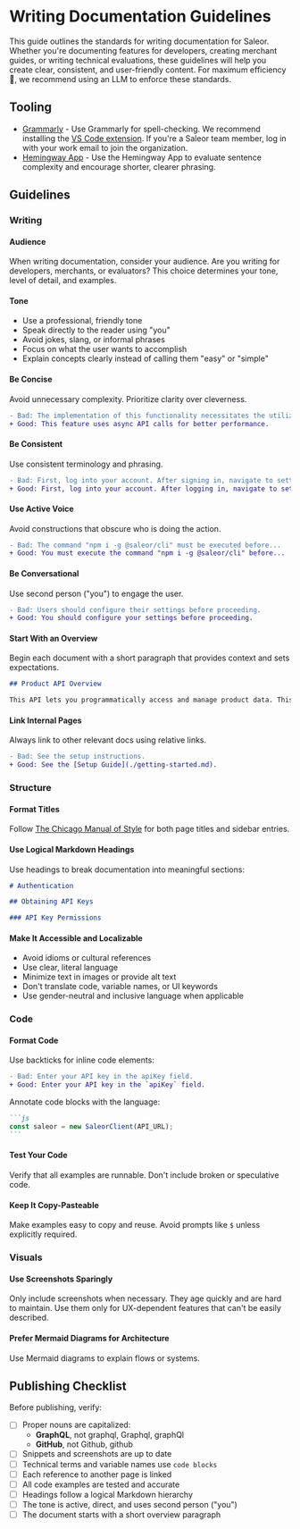 # Writing Documentation Guidelines

This guide outlines the standards for writing documentation for Saleor. Whether you're documenting features for developers, creating merchant guides, or writing technical evaluations, these guidelines will help you create clear, consistent, and user-friendly content. For maximum efficiency 🚀, we recommend using an LLM to enforce these standards.

## Tooling

- [Grammarly](https://grammarly.com/) - Use Grammarly for spell-checking. We recommend installing the [VS Code extension](https://marketplace.visualstudio.com/items?itemName=znck.grammarly). If you're a Saleor team member, log in with your work email to join the organization.
- [Hemingway App](https://hemingwayapp.com/) - Use the Hemingway App to evaluate sentence complexity and encourage shorter, clearer phrasing.

## Guidelines

### Writing

#### Audience

When writing documentation, consider your audience. Are you writing for developers, merchants, or evaluators? This choice determines your tone, level of detail, and examples.

#### Tone

- Use a professional, friendly tone
- Speak directly to the reader using "you"
- Avoid jokes, slang, or informal phrases
- Focus on what the user wants to accomplish
- Explain concepts clearly instead of calling them "easy" or "simple"

#### Be Concise

Avoid unnecessary complexity. Prioritize clarity over cleverness.

```diff
- Bad: The implementation of this functionality necessitates the utilization of asynchronous API calls.
+ Good: This feature uses async API calls for better performance.
```

#### Be Consistent

Use consistent terminology and phrasing.

```diff
- Bad: First, log into your account. After signing in, navigate to settings.
+ Good: First, log into your account. After logging in, navigate to settings.
```

#### Use Active Voice

Avoid constructions that obscure who is doing the action.

```diff
- Bad: The command "npm i -g @saleor/cli" must be executed before...
+ Good: You must execute the command "npm i -g @saleor/cli" before...
```

#### Be Conversational

Use second person ("you") to engage the user.

```diff
- Bad: Users should configure their settings before proceeding.
+ Good: You should configure your settings before proceeding.
```

#### Start With an Overview

Begin each document with a short paragraph that provides context and sets expectations.

```md
## Product API Overview

This API lets you programmatically access and manage product data. This guide covers authentication, available endpoints, and common use cases.
```

#### Link Internal Pages

Always link to other relevant docs using relative links.

```diff
- Bad: See the setup instructions.
+ Good: See the [Setup Guide](./getting-started.md).
```

### Structure

#### Format Titles

Follow [The Chicago Manual of Style](https://en.wikipedia.org/wiki/Title_case#Chicago_Manual_of_Style) for both page titles and sidebar entries.

#### Use Logical Markdown Headings

Use headings to break documentation into meaningful sections:

```md
# Authentication

## Obtaining API Keys

### API Key Permissions
```

#### Make It Accessible and Localizable

- Avoid idioms or cultural references
- Use clear, literal language
- Minimize text in images or provide alt text
- Don't translate code, variable names, or UI keywords
- Use gender-neutral and inclusive language when applicable

### Code

#### Format Code

Use backticks for inline code elements:

```diff
- Bad: Enter your API key in the apiKey field.
+ Good: Enter your API key in the `apiKey` field.
```

Annotate code blocks with the language:

````md
```js
const saleor = new SaleorClient(API_URL);
```
````

#### Test Your Code

Verify that all examples are runnable. Don't include broken or speculative code.

#### Keep It Copy-Pasteable

Make examples easy to copy and reuse. Avoid prompts like `$` unless explicitly required.

### Visuals

#### Use Screenshots Sparingly

Only include screenshots when necessary. They age quickly and are hard to maintain. Use them only for UX-dependent features that can't be easily described.

#### Prefer Mermaid Diagrams for Architecture

Use Mermaid diagrams to explain flows or systems.

## Publishing Checklist

Before publishing, verify:

- [ ] Proper nouns are capitalized:
  - **GraphQL**, not graphql, Graphql, graphQl
  - **GitHub**, not Github, github
- [ ] Snippets and screenshots are up to date
- [ ] Technical terms and variable names use `code blocks`
- [ ] Each reference to another page is linked
- [ ] All code examples are tested and accurate
- [ ] Headings follow a logical Markdown hierarchy
- [ ] The tone is active, direct, and uses second person ("you")
- [ ] The document starts with a short overview paragraph
